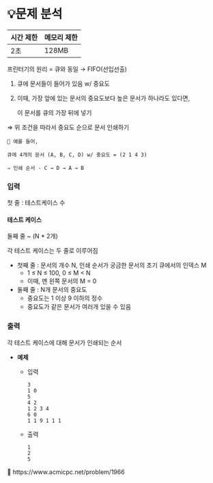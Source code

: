 # 💡문제 분석 

| 시간 제한 | 메모리 제한 |
| --- | --- |
| 2초 | 128MB |

프린터기의 원리 = 큐와 동일 → FIFO(선입선출)

1. 큐에 문서들이 들어가 있음 w/ 중요도
2. 이때, 가장 앞에 있는 문서의 중요도보다 높은 문서가 하나라도 있다면,
    
    이 문서를 큐의 가장 뒤에 넣기
    

⇒ 위 조건을 따라서 중요도 순으로 문서 인쇄하기

    
    🔖 예를 들어,
    
    큐에 4개의 문서 (A, B, C, D) w/ 중요도 = (2 1 4 3)
    
    ⇒ 인쇄 순서 - C → D → A → B
    
    

### 입력

첫 줄 : 테스트케이스 수 


#### 테스트 케이스
둘째 줄 ~ (N * 2개)

각 테스트 케이스는 두 줄로 이루어짐

- 첫째 줄 : 문서의 개수 N, 인쇄 순서가 궁금한 문서의 초기 큐에서의 인덱스 M
    - 1 ≤ N ≤ 100, 0 ≤ M < N
    - 이때, 맨 왼쪽 문서의 M = 0
- 둘째 줄 : N개 문서의 중요도
    - 중요도는 1 이상 9 이하의 정수
    - 중요도가 같은 문서가 여러개 있을 수 있음

### 출력

각 테스트 케이스에 대해 문서가 인쇄되는 순서

- **예제**
    - 입력
        
        ```
        3
        1 0
        5
        4 2
        1 2 3 4
        6 0
        1 1 9 1 1 1
        ```
        
    - 출력
        
        ```
        1
        2
        5
        ```
        

<aside>
📎 https://www.acmicpc.net/problem/1966

</aside>